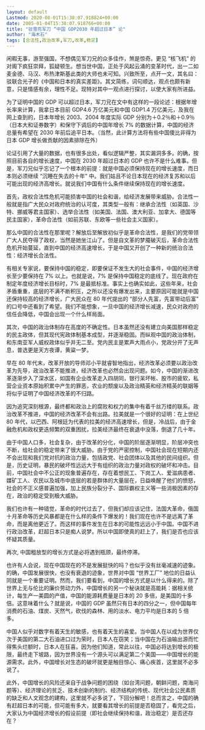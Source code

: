 ```yaml
---
layout: default
Lastmod: 2020-08-01T15:38:07.918824+00:00
date: 2005-01-04T15:38:07.918766+00:00
title: "驳雪亮军刀 “中国 GDP2030 年超过日本” 论"
author: "海木石"
tags: [合法性,政治改革,军刀,改革,稳定]
---
```


闲暇无事，游至强国，不想偶见军刀兄的众多佳作，煞是惊奇。更见 “核飞机” 的对阁下疯狂崇拜，狐疑顿生。想当世中国，正处于风起云涌的变革时代，出一二如麦金德、马汉、布热津斯基此类的大师也未可知。兴致所至，点开一文，其名曰：驳联合光子的《中国和日本的真实差距》。其文简练，词句顺达，观点也颇有新意，只是情感有余，理性不足。现特对其中一观点进行探讨，以使大家有所进益。

为了证明中国的 GDP 可以超过日本，军刀兄在文中有这样的一段论述：根据年增长率来计算，我拿日本目前 GDP4.6 万亿美元和中国 GDP1.4 万亿美元，及我在网上查到的，日本年增长 2003、2004 年度实际 GDP 分别为＋0.2％和＋0.9％（日本大和证券数字）和保守下调后的中国年增长 7% 的数据计算，中国的经济总量有希望在 2030 年前后追平日本。（当然，此计算方法将有些中国傻比非得为日本 GDP 增长做贡献的因素排除在外）

论证引用了大量的数据，也有很多出处，看似逻辑严整，其实漏洞多多。的确，按照目前各自的增长速度，中国在 2030 年超过日本的 GDP 也许不是什么难事。但是，军刀兄似乎忘记了一个根本的前提：就是中国必须保持现在的增长速度，而日本则必须继续 “沉睡在失去的十年” 中。我们姑且不论日本现在的经济复苏和以后可能出现的经济高增长。就说我们中国有什么条件继续保持现在的增长速度。

首先，政权合法性危机可能损害中国的社会和谐，给经济发展带来威胁。合法性一般就是指广大民众对政府统治的认可度，其类型一般有：继承合法性（如英国、沙特、挪威等君主国家）、选举合法性（如美国、法国、澳大利亚、加拿大、德国等民主国家），革命合法性（如前苏联、东欧等一些社会主义国家）。

那么中国的合法性在那里呢？解放后至解放初似乎是革命合法性，是我们的党带领广大人民夺得了政权，当然是她坐江山了。但是自文革的梦魇破灭后，革命合法性危机开始蔓延，直到中国的经济高速增长，于是中国又开创了一种新的统治合法性：经济增长合法性。

有相关专家说，要保持中国的稳定，即要保证不发生大的社会事件，中国的经济增长至少要保持在 7% 以上。也就是说，7% 是保持中国稳定的底线了。现在政府在制定年度经济增长目标时，7% 是最抵标准。事实上也确实如此，这些年来，社会矛盾重重，底层的不满不断积压，之所以还没有爆发出来，主要原因可能就是中国还保持较高的经济增长，广大民众在 80 年代提出的 “部分人先富，先富带动后富” 的口号中还看到了希望。我们不能想象，一旦中国的经济增长减速，民众对政府的信任会降低，中国会出现一个什么样局面。

其次，中国的政治体制存在高度的不确定性。日本虽然还没有建立向美国那样稳定的民主政体，但其现代宪政体制基本成型，并逐渐稳固。而纵观中国的政治体制，和东南亚军人威权政体似乎并无二至。党内民主是累声大雨点小，党政分开了无声息，普选更是天方夜谭，黄粱一梦。

早在 80 年代末，改革开放的导师邓小平就睿智地指出，经济改革必须要以政治改革为先导，政治改革不能推进，经济改革也必然会出现问题。如今，中国的渐进改革逐渐步入了深水区，如国有企业改革走入四胡同，银行呆坏帐、股市的疲软，私营企业资本原始积累中产生的罪恶，农业的颓废以及政治精英和经济精英的联姻等将似乎证明了中国经济改革的不归路。

因为追究深刻根源，最终都和政治上的腐败和权力的集中有着千丝万缕的联系。政治改革不推进，中国的经济改革不会有出路。拉美就是一个很好的证明：在上世纪 80 年代，以巴西、阿根廷为代表的拉美的经济高速增长，但是，冷战后，由于金融危机和政权更迭频繁的双重困扰，拉美经济最终在衰退中没落，倒退了几十年。

由于中国人口多，社会复杂，由于改革的分化，中国的阶层逐渐明显，阶层冲突也不断，给社会的稳定带来了很大威胁。由于党的严密控制，中国社会现在短期内还不会出现和我们党对抗的政治力量，包括政党、社会团体以及其他的民间组织。但是，历史证明，暴民的破坏性远远大于有组织的政治力量对政权的破坏和冲击。目前，中国社会中不公正的现象普遍存在，存在着想民工、下岗工人、爱滋病患者、媒矿工人、农民以及城市中底层的若是群体的大量层在，日益唤醒了他们的愤怒，社会的不正义感普遍加强，加上民族分裂分子、国际霸权主义等一些消极因素的存在，政治的稳定受到极大威胁。

我们也许有一种错觉，革命的时代过去了，但我们却应该记住，法国大革命，俄国十月革命等历史风暴都是在什么样的条件下爆发的！我们现在也许不是远离了革命，而是离他更近了。而这样的事件发生在日本的可能性远远小于中国。中国不进行政治改革，赶超日本只是痴人说梦。所以中国即使真的赶上了，我们是否也应该怀疑其质量。

再次, 中国粗放型的增长方式是必将遇到瓶颈，最终停滞。

也许有人会说，现在中国现在的不是发展挺快的吗？也似乎没有丝毫减速的迹象。的确，中国发展很快，也没有衰退的迹象，世界对中国 “世界工厂” 地位的日益认同就是一个重要证明。然而，我们要看到，中国的增长方式是以什么得来的。除了世界上无与伦比的廉价劳动力外，中国增长的另一个秘诀就是高能耗：据相关统计，每生产一美圆的产值，中国的能源耗费量是日本的 20 多倍，是美国的十多倍。这意味着什么？就是说，中国的 GDP 虽然只有日本的四分之一，但中国每年消费的石油、煤炭、天然气，砍伐的森林、用的淡水、电力平均是日本的 5 倍多。

中国人似乎对数字有着天生的敏感，也有着天生的喜爱。当中国人在以成为世界仅次于美国的第二大石油进口过为荣时，日本人在窃笑；当中国在为石油输出源而忙得焦头烂额时，日本人在狂喜。因为他们知道，常此以往，中国必将达到增长的极限，最终走下坡路，因为世界没有一个源头可以满足第二个美国——中国增长的能源需求。此外，中国增长对生态的破坏就更是触目惊心、痛心疾首，这里就不必多说了。

此外，中国增长的风险还来自于战争问题的困绕（如台湾问题，朝鲜问题，南海问题等）、经济理论的贫乏、技术创新的制约、经济结构的传统、现代社会公民素质的缺乏和人文观念的建构，这里就不必多说了，下回分解吧！总而言之，中国的确有赶超日本的可能，但可能有多大，就要看其增长的前提是否稳固了，看完之后，大家认为中国经济增长的假设前提（即社会继续保持和谐，政治稳定）是否还存在？​​​​

